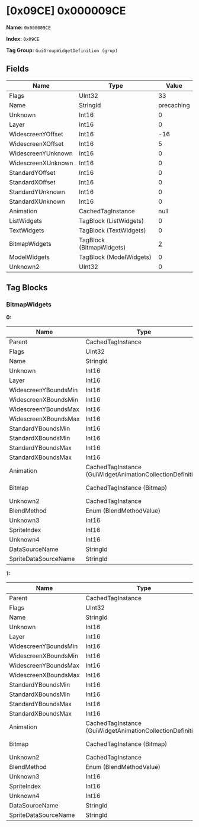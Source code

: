 # [0x09CE] 0x000009CE

**Name:** ```0x000009CE```

**Index:** ```0x09CE```

**Tag Group:** ```GuiGroupWidgetDefinition (grup)```

## Fields

Name	| Type	| Value
---	|---	|---	|
Flags	|UInt32	|33
Name	|StringId	|precaching
Unknown	|Int16	|0
Layer	|Int16	|0
WidescreenYOffset	|Int16	|-16
WidescreenXOffset	|Int16	|5
WidescreenYUnknown	|Int16	|0
WidescreenXUnknown	|Int16	|0
StandardYOffset	|Int16	|0
StandardXOffset	|Int16	|0
StandardYUnknown	|Int16	|0
StandardXUnknown	|Int16	|0
Animation	|CachedTagInstance	|null
ListWidgets	|TagBlock (ListWidgets)	|0
TextWidgets	|TagBlock (TextWidgets)	|0
BitmapWidgets	|TagBlock (BitmapWidgets)	|[2](#bitmapwidgets)
ModelWidgets	|TagBlock (ModelWidgets)	|0
Unknown2	|UInt32	|0


## Tag Blocks

### BitmapWidgets

**0:**

Name	| Type	| Value
---	|---	|---	|
Parent	|CachedTagInstance	|null
Flags	|UInt32	|9
Name	|StringId	|precache
Unknown	|Int16	|0
Layer	|Int16	|-27
WidescreenYBoundsMin	|Int16	|506
WidescreenXBoundsMin	|Int16	|74
WidescreenYBoundsMax	|Int16	|514
WidescreenXBoundsMax	|Int16	|537
StandardYBoundsMin	|Int16	|370
StandardXBoundsMin	|Int16	|52
StandardYBoundsMax	|Int16	|376
StandardXBoundsMax	|Int16	|376
Animation	|CachedTagInstance (GuiWidgetAnimationCollectionDefinition)	|[[0x0A16] 0x00000A16](../GuiWidgetAnimationCollectionDefinition/0A16.md)
Bitmap	|CachedTagInstance (Bitmap)	|[[0x0A17] 0x00000A17](../Bitmap/0A17.md)
Unknown2	|CachedTagInstance	|null
BlendMethod	|Enum (BlendMethodValue)	|null
Unknown3	|Int16	|0
SpriteIndex	|Int16	|0
Unknown4	|Int16	|0
DataSourceName	|StringId	|
SpriteDataSourceName	|StringId	|


**1:**

Name	| Type	| Value
---	|---	|---	|
Parent	|CachedTagInstance	|null
Flags	|UInt32	|1
Name	|StringId	|precache
Unknown	|Int16	|0
Layer	|Int16	|-26
WidescreenYBoundsMin	|Int16	|506
WidescreenXBoundsMin	|Int16	|74
WidescreenYBoundsMax	|Int16	|0
WidescreenXBoundsMax	|Int16	|0
StandardYBoundsMin	|Int16	|370
StandardXBoundsMin	|Int16	|52
StandardYBoundsMax	|Int16	|0
StandardXBoundsMax	|Int16	|0
Animation	|CachedTagInstance (GuiWidgetAnimationCollectionDefinition)	|[[0x0A18] 0x00000A18](../GuiWidgetAnimationCollectionDefinition/0A18.md)
Bitmap	|CachedTagInstance (Bitmap)	|[[0x0A19] 0x00000A19](../Bitmap/0A19.md)
Unknown2	|CachedTagInstance	|null
BlendMethod	|Enum (BlendMethodValue)	|null
Unknown3	|Int16	|0
SpriteIndex	|Int16	|0
Unknown4	|Int16	|0
DataSourceName	|StringId	|
SpriteDataSourceName	|StringId	|



